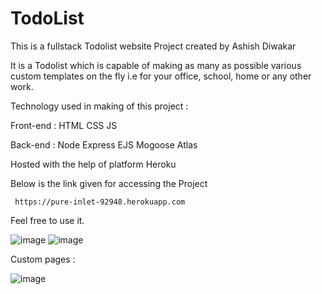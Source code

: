 # TodoList 

This is a fullstack Todolist website Project created by Ashish Diwakar 

It is a Todolist which is capable of making as many as possible various custom templates on the fly i.e for your office, school, home or any other work.   

Technology used in making of this project :

  Front-end : HTML 
              CSS
              JS
              
              
  Back-end : Node 
             Express 
             EJS 
             Mogoose 
             Atlas
             
Hosted with the help of platform Heroku

Below is the link given for accessing the Project 

     https://pure-inlet-92948.herokuapp.com

Feel free to use it.

![image](https://user-images.githubusercontent.com/83506458/148966054-f46dccdc-6d89-40f4-8dd6-0e524ede7930.png)
![image](https://user-images.githubusercontent.com/83506458/148966367-fbae0b0d-7b35-4b57-b550-8cdae7092798.png) 

Custom pages :

![image](https://user-images.githubusercontent.com/83506458/148966581-059253fc-5b56-4189-8821-974d0cd90baa.png)
